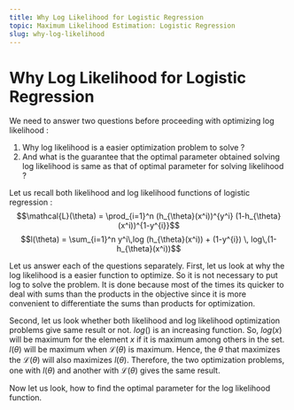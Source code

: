 ```yaml
---
title: Why Log Likelihood for Logistic Regression
topic: Maximum Likelihood Estimation: Logistic Regression
slug: why-log-likelihood
---
```


# Why Log Likelihood for Logistic Regression

We need to answer two questions before proceeding with optimizing log likelihood :
1. Why log likelihood is a easier optimization problem to solve ?
2. And what is the guarantee that the optimal parameter obtained solving log likelihood is same as that of optimal parameter for solving likelihood ?

Let us recall both likelihood and log likelihood functions of logistic regression : 
$$\mathcal{L}(\theta) = \prod_{i=1}^n (h_{\theta}(x^i))^{y^i} (1-h_{\theta}(x^i))^{1-y^{i}}$$
$$l(\theta) = \sum_{i=1}^n y^i\,log (h_{\theta}(x^i)) + (1-y^{i}) \, log\,(1-h_{\theta}(x^i))$$

Let us answer each of the questions separately. First, let us look at why the log likelihood is a easier function to optimize. So it is not necessary to put  log  to solve the problem. It is done because most of the times its quicker to deal with sums than the products in the objective since it is more convenient to differentiate the sums than products for optimization.

Second, let us look whether both likelihood and log likelihood optimization problems give same result or not. $log ()$ is an increasing function. So, $log(x)$ will be maximum for the element $x$ if it is maximum among others in the set. $l(\theta)$ will be maximum when $\mathcal{L}(\theta)$ is maximum. Hence, the $\theta$ that maximizes the $\mathcal{L}(\theta)$ will also maximizes $l(\theta)$. Therefore, the two optimization problems, one with $l(\theta)$ and another with $\mathcal{L}(\theta)$ gives the same result.

Now let us look, how to find the optimal parameter for the log likelihood function.
